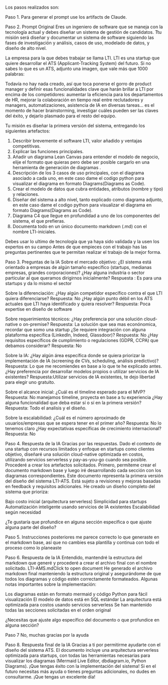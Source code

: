 Los pasos realizados son:

Paso 1. Para generar el prompt use los artifacts de Claude.

Paso 2. Prompt Original
Eres un ingeniero de software que se maneja con la tecnología actual y debes diseñar un sistema de gestión de candidatos.
Ttu misión será diseñar y documentar un sistema de software siguiendo las fases de investigación y análisis, casos de uso, modelado de datos, y diseño de alto nivel.

La empresa para la que debes trabajar se llama LTI.
LTI es una startup que quiere desarrollar el ATS (Applicant-Tracking System) del futuro. 
Si no sabes lo que es un ATS, adjunto una imagen, que vale más que 1000 palabras:

Todavía no hay nada creado, así que toca ponerse el gorro de product manager y definir esas funcionalidades clave que harán brillar a LTI por encima de los competidores: 
aumentar la eficiencia para los departamentos de HR, mejorar la colaboración en tiempo real entre reclutadores y managers, automatizaciones, asistencia de IA en diversas tareas...
es el momento de hacer brainstorming, investigar cuáles pueden ser las claves del éxito, y dejarlo plasmado para el resto del equipo.

Tu misión es diseñar la primera versión del sistema, entregando los siguientes artefactos:
1. Describir brevemente el software LTI, valor añadido y ventajas competitivas. 
2. Explicar las funciones principales. 
3. Añadir un diagrama Lean Canvas para entender el modelo de negocio, elije el formato que quieras pero debe ser posible cargarlo en una herramienta de generación de diagramas .
4. Descripción de los 3 casos de uso principales, con el diagrama asociado a cada uno, en este caso dame el codigo python para visualizar el diagrama en formato Diagrams(Diagrams as Code).
5. Crear el modelo de datos que cubra entidades, atributos (nombre y tipo) y relaciones.
6. Diseñar del sistema a alto nivel, tanto explicado como diagrama adjunto, en este caso dame el codigo python para visualizar el diagrama en formato Diagrams(Diagrams as Code).
7. Diagrama C4 que llegue en profundidad a uno de los componentes del sistema, el que prefieras.
8. Documenta todo en un único documento markdown (.md) con el nombre LTI-iniciales.

Debes usar lo ultimo de tecnología que ya haya sido validada y la usen los expertos en su campo
Antes de que empieces con el trabajo has las preguntas pertinentes que te permitan realizar el trabajo de la mejor forma.



Paso 3. Preguntas de la IA
Sobre el mercado objetivo:
¿El sistema está orientado a empresas de algún tamaño específico (startups, medianas empresas, grandes corporaciones)?
¿Hay alguna industria o sector particular al que queramos dirigirnos inicialmente?
Respuesta : Es para una startups y da lo mismo el sector

Sobre la diferenciación:
¿Hay algún competidor específico contra el que LTI quiera diferenciarse?
Respuesta: No
¿Hay algún punto débil en los ATS actuales que LTI haya identificado y quiera resolver?
Respuesta: Poca expertise en diseño de software


Sobre requerimientos técnicos:
¿Hay preferencia por una solución cloud-native o on-premise?
Respuesta: La solución que sea mas econónomica, recordar que somo una startup
¿Se requiere integración con alguna plataforma específica (LinkedIn, Indeed, Glassdoor)?
Respuesta: No
¿Hay requisitos específicos de cumplimiento o regulaciones (GDPR, CCPA) que debamos considerar?
Respuesta: No

Sobre la IA:
¿Hay algún área específica donde se quiera priorizar la implementación de IA (screening de CVs, scheduling, análisis predictivo)?
Respuesta: Lo que me recomiendes en base a lo que te he explicado antes.
¿Hay preferencia por desarrollar modelos propios o utilizar servicios de IA existentes?
Respuesta:Utilizar servicios de IA existentes, te dejo libertad para elegir uno gratuito.

Sobre el alcance inicial:
¿Cuál es el timeline esperado para el MVP?
Respuesta: No manejamos timeline, proyecta en base a tu experiencia
¿Hay alguna funcionalidad que deba estar sí o sí en la primera versión?
Respuesta: Todo el analisis y el diseño.


Sobre la escalabilidad:
¿Cuál es el número aproximado de usuarios/empresas que se espera tener en el primer año?
Respuesta: No lo tenemos claro
¿Hay expectativas específicas de crecimiento internacional?
Respuesta: No


Paso 4. Respuesta de la IA
Gracias por las respuestas. 
Dado el contexto de una startup con recursos limitados y enfoque en startups como clientes objetivo, diseñaré una solución cloud-native optimizada en costos, utilizando servicios serverless y pay-as-you-go cuando sea posible.
Procederé a crear los artefactos solicitados. 
Primero, permíteme crear el documento markdown base y luego iré desarrollando cada sección con los diagramas correspondientes.
Este documento representa la primera versión del diseño del sistema LTI-ATS. Está sujeto a revisiones y mejoras basadas en feedback y requisitos adicionales.
He creado un diseño completo del sistema que prioriza:

Bajo costo inicial (arquitectura serverless)
Simplicidad para startups
Automatización inteligente usando servicios de IA existentes
Escalabilidad según necesidad

¿Te gustaría que profundice en alguna sección específica o que ajuste alguna parte del diseño?

Paso 5. Instrucciones posteriores
me parece correcto lo que generaste en el markdown base, así que no cambies esa plantilla y continua con todo el proceso como lo planeaste

Paso 6. Respuesta de la IA
Entendido, mantendré la estructura del markdown que generé y procederé a crear el archivo final con el nombre solicitado.
LTI-AMS.mdClick to open document
He generado el archivo markdown final manteniendo la estructura original y asegurándome de que todos los diagramas y código estén correctamente formateados.
Algunas notas importantes sobre la implementación:

Los diagramas están en formato mermaid y código Python para fácil visualización
El modelo de datos está en SQL estándar
La arquitectura está optimizada para costos usando servicios serverless
Se han mantenido todas las secciones solicitadas en el orden original

¿Necesitas que ajuste algo específico del documento o que profundice en alguna sección?

Paso 7
No, muchas gracias por la ayuda

Paso 8. Respuesta final de la IA
Gracias a ti por permitirme ayudarte con el diseño del sistema ATS. El documento incluye una arquitectura serverless optimizada para startups, con todas las herramientas necesarias para visualizar los diagramas (Mermaid Live Editor, dbdiagram.io, Python Diagrams).
¡Que tengas éxito con la implementación del sistema! Si en el futuro necesitas más ayuda o tienes preguntas adicionales, no dudes en consultarme.
¡Que tengas un excelente día!

